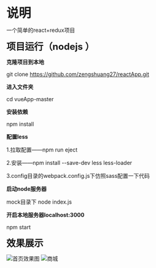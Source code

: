 <font size=6 >**说明**</font>

一个简单的react+redux项目

<font size=5 >**项目运行（nodejs ）**</font>


**克隆项目到本地**

git clone https://github.com/zengshuang27/reactApp.git

**进入文件夹**

cd vueApp-master

**安装依赖**

npm install

**配置less**

1.拉取配置——npm run eject

2.安装——npm install --save-dev less less-loader

3.config目录的webpack.config.js下仿照sass配置一下代码

**启动node服务器**

mock目录下 node index.js

**开启本地服务器localhost:3000**

npm start


<font size=5 >**效果展示**</font>

![首页效果图](https://ftp.bmp.ovh/imgs/2019/08/6c4b8f3f95d00015.png) ![商城](https://ftp.bmp.ovh/imgs/2019/08/184838ddbe1751f2.png)